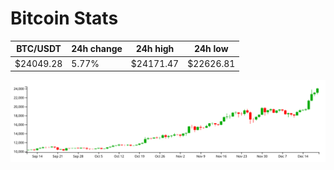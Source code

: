 # Bitcoin Stats

BTC/USDT|24h change|24h high|24h low|
|---|---|---|---|
|$24049.28|5.77%|$24171.47|$22626.81|

<img src="./chart.svg">
